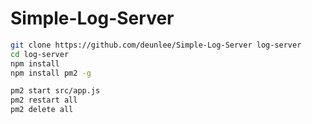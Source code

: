 # Simple-Log-Server

```sh
git clone https://github.com/deunlee/Simple-Log-Server log-server
cd log-server
npm install
npm install pm2 -g
```

```sh
pm2 start src/app.js
pm2 restart all
pm2 delete all
```
